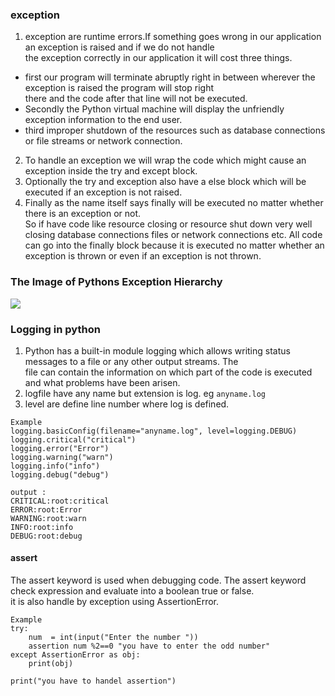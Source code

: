 ### exception 
1) exception are runtime errors.If something goes wrong in our application an exception is raised and if we do not handle   
the exception correctly in our application it will cost three things.    
* first our program will terminate abruptly right in between wherever the exception is raised the program will stop right   
there and the code after that line will not be executed.   
* Secondly the Python virtual machine will display the unfriendly exception information to the end user.     
* third improper shutdown of the resources such as database connections or file streams or network connection.    

2) To handle an exception we will wrap the code which might cause an exception inside the try and except block.    
3) Optionally the try and exception also have a else block which will be executed if an exception is not raised.    
4) Finally as the name itself says finally will be executed no matter whether there is an exception or not.   
So if have code like resource closing or resource shut down very well closing database connections files
or network connections etc. All code can go into the finally block because it is executed no matter whether an exception
is thrown or even if an exception is not thrown.   

### The Image of Pythons Exception Hierarchy
![](https://chercher.tech/images/python-programming/python-exception-heirarchi.png)  

### Logging in python   
1) Python has a built-in module logging which allows writing status messages to a file or any other output streams. The    
file can contain the information on which part of the code is executed and what problems have been arisen.    
2) logfile have any name but extension is log. eg `anyname.log`   
3) level are define line number where log is defined. 
```` 
Example  
logging.basicConfig(filename="anyname.log", level=logging.DEBUG)
logging.critical("critical")
logging.error("Error")
logging.warning("warn")
logging.info("info")
logging.debug("debug") 

output : 
CRITICAL:root:critical
ERROR:root:Error
WARNING:root:warn
INFO:root:info
DEBUG:root:debug

````

#### assert 
The assert keyword is used when debugging code. The assert keyword check expression and evaluate into a boolean true or false.  
it is also handle by exception using AssertionError.  
```` 
Example 
try: 
	num  = int(input("Enter the number "))
	assertion num %2==0 "you have to enter the odd number" 
except AssertionError as obj: 
	print(obj) 

print("you have to handel assertion")
````